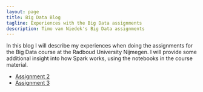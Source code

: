 ```yaml
---
layout: page
title: Big Data Blog
tagline: Experiences with the Big Data assignments
description: Timo van Niedek's Big Data assignments
---
```


In this blog I will describe my experiences when doing the assignments for the Big Data course at the Radboud University Nijmegen. I will provide some additional insight into how Spark works, using the notebooks in the course material.

- [Assignment 2](pages/assignment2.html)
- [Assignment 3](pages/assignment3.html)